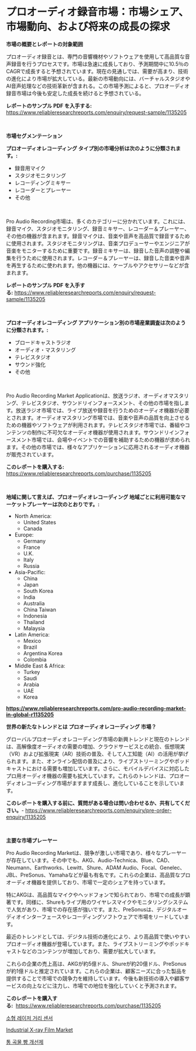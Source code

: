<p><h1>プロオーディオ録音市場：市場シェア、市場動向、および将来の成長の探求</h1></p><p><strong>市場の概要とレポートの対象範囲</strong></p>
<p><p>プロオーディオ録音とは、専門の音響機材やソフトウェアを使用して高品質な音声録音を行うプロセスです。市場は急速に成長しており、予測期間中に10.5％のCAGRで成長すると予想されています。現在の見通しでは、需要が高まり、技術の進化により市場が拡大している。最新の市場動向には、バーチャルスタジオやAI音声処理などの技術革新が含まれる。この市場予測によると、プロオーディオ録音市場は今後も安定した成長を続けると予想されている。</p></p>
<p><strong>レポートのサンプル PDF を入手する:</strong> <a href="https://www.reliableresearchreports.com/enquiry/request-sample/1135205">https://www.reliableresearchreports.com/enquiry/request-sample/1135205</a></p>
<p>&nbsp;</p>
<p><strong>市場セグメンテーション</strong></p>
<p><strong>プロオーディオレコーディング タイプ別の市場分析は次のように分類されます。:</strong></p>
<p><ul><li>録音用マイク</li><li>スタジオモニタリング</li><li>レコーディングミキサー</li><li>レコーダーとプレーヤー</li><li>その他</li></ul></p>
<p>&nbsp;</p>
<p><p>Pro Audio Recording市場は、多くのカテゴリーに分かれています。これには、録音マイク、スタジオモニタリング、録音ミキサー、レコーダー＆プレーヤー、その他の機器が含まれます。録音マイクは、音楽や音声を高品質で録音するために使用されます。スタジオモニタリングは、音楽プロデューサーやエンジニアが音楽をモニターするために重要です。録音ミキサーは、録音した音声の調整や編集を行うために使用されます。レコーダー＆プレーヤーは、録音した音楽や音声を再生するために使われます。他の機器には、ケーブルやアクセサリーなどが含まれます。</p></p>
<p><strong>レポートのサンプル PDF を入手する:</strong>&nbsp;<a href="https://www.reliableresearchreports.com/enquiry/request-sample/1135205">https://www.reliableresearchreports.com/enquiry/request-sample/1135205</a></p>
<p>&nbsp;</p>
<p><strong> プロオーディオレコーディング アプリケーション別の市場産業調査は次のように分類されます。:</strong></p>
<p><ul><li>ブロードキャストラジオ</li><li>オーディオ・マスタリング</li><li>テレビスタジオ</li><li>サウンド強化</li><li>その他</li></ul></p>
<p>&nbsp;</p>
<p><p>Pro Audio Recording Market Applicationは、放送ラジオ、オーディオマスタリング、テレビスタジオ、サウンドリインフォースメント、その他の市場を指します。放送ラジオ市場では、ライブ放送や録音を行うためのオーディオ機器が必要とされます。オーディオマスタリング市場では、音楽や音声の品質を向上させるための機器やソフトウェアが利用されます。テレビスタジオ市場では、番組やコンテンツの制作に不可欠なオーディオ機器が使用されます。サウンドリインフォースメント市場では、会場やイベントでの音響を補助するための機器が求められます。その他の市場では、様々なアプリケーションに応用されるオーディオ機器が販売されています。</p></p>
<p><strong>このレポートを購入する:</strong>&nbsp; <a href="https://www.reliableresearchreports.com/purchase/1135205">https://www.reliableresearchreports.com/purchase/1135205</a></p>
<p>&nbsp;</p>
<p><strong>地域に関して言えば、プロオーディオレコーディング 地域ごとに利用可能なマーケットプレーヤーは次のとおりです。:</strong></p>
<p><ul>
    <li>
        North America:
        <ul>
            <li>United States</li>
            <li>Canada</li>
        </ul>
    </li>
    <li>
        Europe:
        <ul>
            <li>Germany</li>
            <li>France</li>
            <li>U.K.</li>
            <li>Italy</li>
            <li>Russia</li>
        </ul>
    </li>
    <li>
        Asia-Pacific:
        <ul>
            <li>China</li>
            <li>Japan</li>
            <li>South Korea</li>
            <li>India</li>
            <li>Australia</li>
            <li>China Taiwan</li>
            <li>Indonesia</li>
            <li>Thailand</li>
            <li>Malaysia</li>
        </ul>
    </li>
    <li>
        Latin America:
        <ul>
            <li>Mexico</li>
            <li>Brazil</li>
            <li>Argentina Korea</li>
            <li>Colombia</li>
        </ul>
    </li>
    <li>
        Middle East & Africa:
        <ul>
            <li>Turkey</li>
            <li>Saudi</li>
            <li>Arabia</li>
            <li>UAE</li>
            <li>Korea</li>
        </ul>
    </li>
    </ul></p>
<p><strong><a href="https://www.reliableresearchreports.com/pro-audio-recording-market-in-global-r1135205">https://www.reliableresearchreports.com/pro-audio-recording-market-in-global-r1135205</a></strong>&nbsp;</p>
<p><strong>世界の新たなトレンドとは プロオーディオレコーディング 市場？</strong></p>
<p><p>グローバルプロオーディオレコーディング市場の新興トレンドと現在のトレンドは、高解像度オーディオの需要の増加、クラウドサービスとの統合、仮想現実（VR）および拡張現実（AR）技術の普及、そして人工知能（AI）の活用が挙げられます。また、オンライン配信の普及により、ライブストリーミングやポッドキャストにおける需要も増加しています。さらに、モバイルデバイスに対応したプロ用オーディオ機器の需要も拡大しています。これらのトレンドは、プロオーディオレコーディング市場がますます成長し、進化していることを示しています。</p></p>
<p><strong>このレポートを購入する前に、質問がある場合は問い合わせるか、共有してください。</strong>- <a href="https://www.reliableresearchreports.com/enquiry/pre-order-enquiry/1135205">https://www.reliableresearchreports.com/enquiry/pre-order-enquiry/1135205</a></p>
<p>&nbsp;</p>
<p><strong>主要な市場プレーヤー</strong></p>
<p><p>Pro Audio Recording Marketは、競争が激しい市場であり、様々なプレーヤーが存在しています。その中でも、AKG、Audio-Technica、Blue、CAD、Neumann、Earthworks、Lewitt、Shure、ADAM Audio、Focal、Genelec、JBL、PreSonus、Yamahaなどが最も有名です。これらの企業は、高品質なプロオーディオ機器を提供しており、市場で一定のシェアを持っています。</p><p>特にAKGは、高品質なマイクやヘッドフォンで知られており、市場での成長が顕著です。同様に、Shureもライブ用のワイヤレスマイクやモニタリングシステムで人気があり、市場での存在感が強いです。また、PreSonusは、デジタルオーディオインターフェースやレコーディングソフトウェアで市場をリードしています。</p><p>最近のトレンドとしては、デジタル技術の進化により、より高品質で使いやすいプロオーディオ機器が登場しています。また、ライブストリーミングやポッドキャストなどのコンテンツが増加しており、需要が拡大しています。</p><p>これらの企業の売上高は、AKGが約5億ドル、Shureが約20億ドル、PreSonusが約1億ドルと推定されています。これらの企業は、顧客ニーズに合った製品を提供することで市場での競争力を維持しています。今後も新技術の導入や顧客サービスの向上などに注力し、市場での地位を強化していくと予測されます。</p></p>
<p><strong>このレポートを購入する:</strong>&nbsp;&nbsp;<a href="https://www.reliableresearchreports.com/purchase/1135205">https://www.reliableresearchreports.com/purchase/1135205</a></p>
<p><p><a href="https://github.com/sammyUltyylrich9067856/Market-Research-Report-List-1/blob/main/240716526253.md">소형 레이저 거리 센서</a></p><p><a href="https://fuschia-pecorino-a6d.notion.site/Industrial-X-ray-Film-Market-Comprehensive-Assessment-by-Type-Application-and-Geography-9cf0d6bb090f449ca4584cab46df168a">Industrial X-ray Film Market</a></p><p><a href="https://github.com/Elenrrera7685/Market-Research-Report-List-1/blob/main/657673126141.md">통 곡물 빵 개선제</a></p></p>